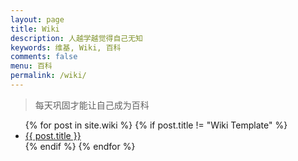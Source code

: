 ```yaml
---
layout: page
title: Wiki
description: 人越学越觉得自己无知
keywords: 维基, Wiki, 百科
comments: false
menu: 百科
permalink: /wiki/
---
```


> 每天巩固才能让自己成为百科

<ul class="listing">
{% for post in site.wiki %}
    {% if post.title != "Wiki Template" %}
    <li class="listing-item"><a href="{{ site.url }}{{ post.url }}">{{ post.title }}</a></li>
    {% endif %}
{% endfor %}
</ul>
